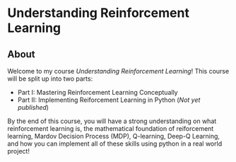 # Understanding Reinforcement Learning


## About
Welcome to my course *Understanding Reinforcement Learning*! This course will be split up into two parts:
* Part I: Mastering Reinforcement Learning Conceptually
* Part II: Implementing Reiforcement Learning in Python (*Not yet published*)

By the end of this course, you will have a strong understanding on what reinforcement learning is, the mathematical foundation of reiforcement learning, Mardov Decision Process (MDP), Q-learning, Deep-Q Learning, and how you can implement all of these skills using python in a real world project!
